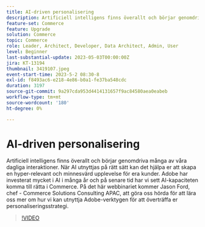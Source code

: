 ```yaml
---
title: AI-driven personalisering
description: Artificiell intelligens finns överallt och börjar genomdriva många av våra dagliga interaktioner. När AI utnyttjas på rätt sätt kan det hjälpa er att skapa en hyper-relevant och minnesvärd upplevelse för era kunder. Adobe har investerat mycket i AI i många år och på senare tid har vi sett AI-kapaciteten komma till rätta i Commerce. På det här webbinariet kommer Jason Ford, chef - Commerce Solutions Consulting APAC, att göra oss hörda för att lära oss mer om hur vi kan utnyttja Adobe-verktygen för att överträffa er personaliseringsstrategi.
feature-set: Commerce
feature: Upgrade
solution: Commerce
topic: Commerce
role: Leader, Architect, Developer, Data Architect, Admin, User
level: Beginner
last-substantial-update: 2023-05-03T00:00:00Z
jira: KT-13194
thumbnail: 3419107.jpeg
event-start-time: 2023-5-2 08:30-8
exl-id: f8493ac6-e218-4e86-b0a1-fe37ba548cdc
duration: 3197
source-git-commit: 9a297cda953d4414131657f9ac84580aea0eabeb
workflow-type: tm+mt
source-wordcount: '180'
ht-degree: 0%

---
```


# AI-driven personalisering

Artificiell intelligens finns överallt och börjar genomdriva många av våra dagliga interaktioner. När AI utnyttjas på rätt sätt kan det hjälpa er att skapa en hyper-relevant och minnesvärd upplevelse för era kunder. Adobe har investerat mycket i AI i många år och på senare tid har vi sett AI-kapaciteten komma till rätta i Commerce. På det här webbinariet kommer Jason Ford, chef - Commerce Solutions Consulting APAC, att göra oss hörda för att lära oss mer om hur vi kan utnyttja Adobe-verktygen för att överträffa er personaliseringsstrategi.

>[!VIDEO](https://video.tv.adobe.com/v/3419107/?learn=on)
